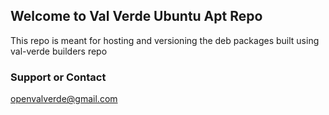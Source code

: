 ## Welcome to Val Verde Ubuntu Apt Repo

This repo is meant for hosting and versioning the deb packages built using val-verde builders repo

### Support or Contact

openvalverde@gmail.com
